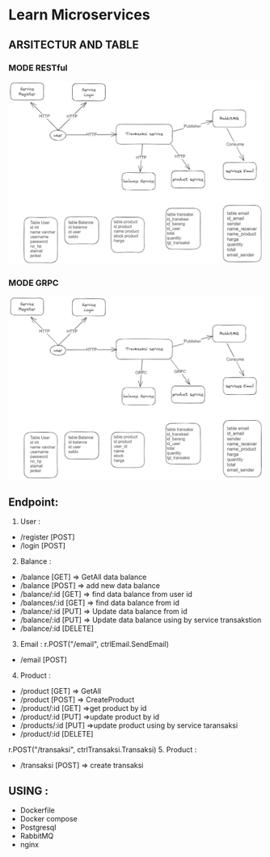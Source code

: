 # Learn Microservices

## ARSITECTUR AND TABLE

### MODE RESTful

![Getting Started](img.png)

### MODE GRPC

![Getting Started](img2.png)

## Endpoint:

1. User :

- /register [POST]
- /login [POST]

2. Balance :

- /balance [GET] => GetAll data balance
- /balance [POST] => add new data balance
- /balance/:id [GET] => find data balance from user id
- /balances/:id [GET] => find data balance from id
- /balance/:id [PUT] => Update data balance from id
- /balance/:id [PUT] => Update data balance using by service transakstion
- /balance/:id [DELETE]

3. Email :
   r.POST("/email", ctrlEmail.SendEmail)

- /email [POST]

4. Product :

- /product [GET] => GetAll
- /product [POST] => CreateProduct
- /product/:id [GET] =>get product by id
- /product/:id [PUT] =>update product by id
- /products/:id [PUT] =>update product using by service taransaksi
- /product/:id [DELETE]

r.POST("/transaksi", ctrlTransaksi.Transaksi) 5. Product :

- /transaksi [POST] => create transaksi

## USING :

- Dockerfile
- Docker compose
- Postgresql
- RabbitMQ
- nginx
